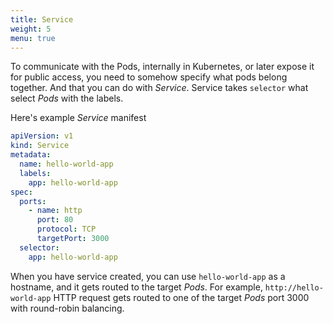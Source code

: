 ```yaml
---
title: Service
weight: 5
menu: true
---
```


To communicate with the Pods, internally in Kubernetes, or later expose it for public access, you need to somehow specify what pods belong together. And that you can do with _Service_. Service takes `selector` what select _Pods_ with the labels.

Here's example _Service_ manifest
```yaml
apiVersion: v1
kind: Service
metadata:
  name: hello-world-app
  labels:
    app: hello-world-app
spec:
  ports:
    - name: http
      port: 80
      protocol: TCP
      targetPort: 3000
  selector:
    app: hello-world-app
```

When you have service created, you can use `hello-world-app` as a hostname, and it gets routed to the target _Pods_.
For example, `http://hello-world-app` HTTP request gets routed to one of the target _Pods_ port 3000 with round-robin balancing.